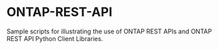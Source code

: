 # ONTAP-REST-API
Sample scripts for illustrating the use of ONTAP REST APIs and  ONTAP REST API Python Client Libraries.
